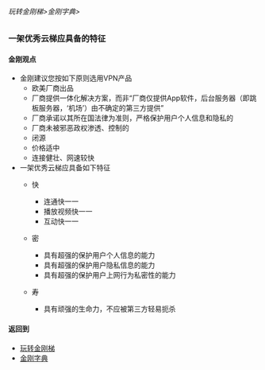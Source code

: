 ###### 玩转金刚梯>金刚字典>
### 一架优秀云梯应具备的特征

#### 金刚观点
- 金刚建议您按如下原则选用VPN产品
  - 欧美厂商出品
  - 厂商提供一体化解决方案，而非“厂商仅提供App软件，后台服务器（即跳板服务器，‘机场’）由不确定的第三方提供”
  - 厂商承诺以其所在国法律为准则，严格保护用户个人信息和隐私的
  - 厂商未被邪恶政权渗透、控制的
  - 闭源
  - 价格适中
  - 连接健壮、网速较快
- 一架优秀云梯应具备如下特征
  - 快
    - 连通快一一
    - 播放视频快一一
    - 互动快一一


  - 密
    - 具有超强的保护用户个人信息的能力
    - 具有超强的保护用户隐私信息的能力
    - 具有超强的保护用户上网行为私密性的能力

  - 寿
    - 具有顽强的生命力，不应被第三方轻易扼杀

#### 返回到
- [玩转金刚梯](https://github.com/a2zitpro/web/blob/master/LadderFree/A.md)
- [金刚字典](https://github.com/a2zitpro/web/blob/master/LadderFree/kkDictionary/KKDictionary.md)

